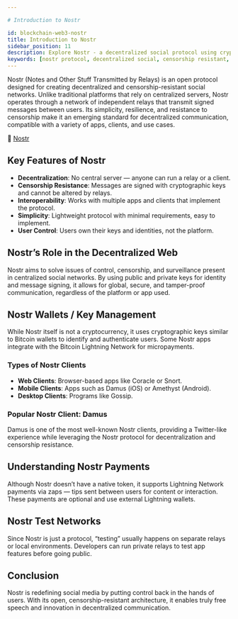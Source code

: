 ```yaml
---

# Introduction to Nostr

id: blockchain-web3-nostr
title: Introduction to Nostr
sidebar_position: 11
description: Explore Nostr - a decentralized social protocol using cryptographic keys for censorship-resistant communication and social networking.
keywords: [nostr protocol, decentralized social, censorship resistant, cryptographic identity, nostr relays, social networking, web3 social, decentralized communication]
---
```


Nostr (Notes and Other Stuff Transmitted by Relays) is an open protocol designed for creating decentralized and censorship-resistant social networks. Unlike traditional platforms that rely on centralized servers, Nostr operates through a network of independent relays that transmit signed messages between users.
Its simplicity, resilience, and resistance to censorship make it an emerging standard for decentralized communication, compatible with a variety of apps, clients, and use cases.

🔗 [Nostr](https://nostr.com/)

## Key Features of Nostr
* **Decentralization**: No central server — anyone can run a relay or a client.
* **Censorship Resistance**: Messages are signed with cryptographic keys and cannot be altered by relays.
* **Interoperability**: Works with multiple apps and clients that implement the protocol.
* **Simplicity**: Lightweight protocol with minimal requirements, easy to implement.
* **User Control**: Users own their keys and identities, not the platform.

## Nostr’s Role in the Decentralized Web
Nostr aims to solve issues of control, censorship, and surveillance present in centralized social networks. By using public and private keys for identity and message signing, it allows for global, secure, and tamper-proof communication, regardless of the platform or app used.

## Nostr Wallets / Key Management
While Nostr itself is not a cryptocurrency, it uses cryptographic keys similar to Bitcoin wallets to identify and authenticate users. Some Nostr apps integrate with the Bitcoin Lightning Network for micropayments.

### Types of Nostr Clients
* **Web Clients**: Browser-based apps like Coracle or Snort.
* **Mobile Clients**: Apps such as Damus (iOS) or Amethyst (Android).
* **Desktop Clients**: Programs like Gossip.

### Popular Nostr Client: Damus
Damus is one of the most well-known Nostr clients, providing a Twitter-like experience while leveraging the Nostr protocol for decentralization and censorship resistance.

## Understanding Nostr Payments
Although Nostr doesn’t have a native token, it supports Lightning Network payments via zaps — tips sent between users for content or interaction. These payments are optional and use external Lightning wallets.

## Nostr Test Networks
Since Nostr is just a protocol, “testing” usually happens on separate relays or local environments. Developers can run private relays to test app features before going public.

## Conclusion
Nostr is redefining social media by putting control back in the hands of users. With its open, censorship-resistant architecture, it enables truly free speech and innovation in decentralized communication.


